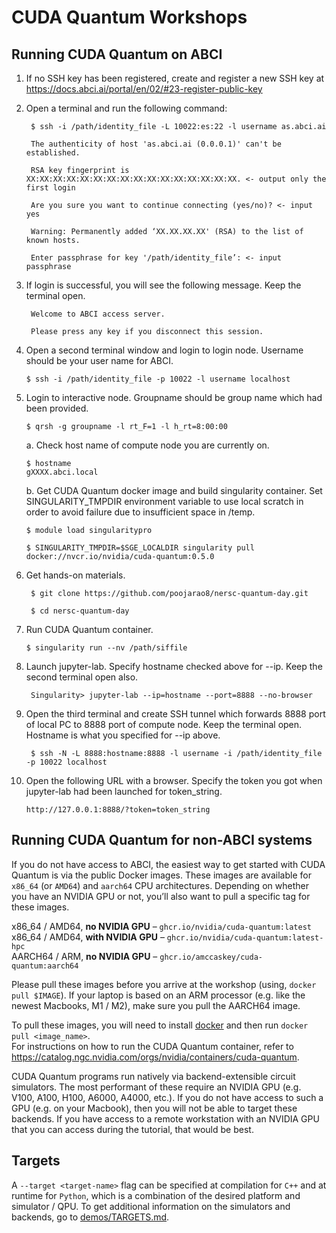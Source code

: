 # CUDA Quantum Workshops

## Running CUDA Quantum on ABCI
1. If no SSH key has been registered, create and register a new SSH key at https://docs.abci.ai/portal/en/02/#23-register-public-key
2. Open a terminal and run the following command:
   
        $ ssh -i /path/identity_file -L 10022:es:22 -l username as.abci.ai

        The authenticity of host 'as.abci.ai (0.0.0.1)' can't be established.

        RSA key fingerprint is XX:XX:XX:XX:XX:XX:XX:XX:XX:XX:XX:XX:XX:XX:XX:XX. <- output only the first login

        Are you sure you want to continue connecting (yes/no)? <- input yes

        Warning: Permanently added ‘XX.XX.XX.XX' (RSA) to the list of known hosts.

        Enter passphrase for key '/path/identity_file’: <- input passphrase

3. If login is successful, you will see the following message. Keep the terminal open.

        Welcome to ABCI access server.

        Please press any key if you disconnect this session.

4. Open a second terminal window and login to login node. Username should be your user name for ABCI.

       $ ssh -i /path/identity_file -p 10022 -l username localhost

6. Login to interactive node. Groupname should be group name which had been provided.

       $ qrsh -g groupname -l rt_F=1 -l h_rt=8:00:00

   a. Check host name of compute node you are currently on.

       $ hostname
       gXXXX.abci.local

   b. Get CUDA Quantum docker image and build singularity container. Set SINGULARITY_TMPDIR environment variable to use local scratch in order to avoid failure due to insufficient space in /temp.

       $ module load singularitypro

       $ SINGULARITY_TMPDIR=$SGE_LOCALDIR singularity pull docker://nvcr.io/nvidia/cuda-quantum:0.5.0

6. Get hands-on materials.

        $ git clone https://github.com/poojarao8/nersc-quantum-day.git

        $ cd nersc-quantum-day
   
7. Run CUDA Quantum container.

       $ singularity run --nv /path/siffile
   
8. Launch jupyter-lab. Specify hostname checked above for --ip. Keep the second terminal open also.

        Singularity> jupyter-lab --ip=hostname --port=8888 --no-browser

9. Open the third terminal and create SSH tunnel which forwards 8888 port of local PC to 8888 port of compute node. Keep the terminal open. Hostname is what you specified for --ip above.

        $ ssh -N -L 8888:hostname:8888 -l username -i /path/identity_file -p 10022 localhost

10. Open the following URL with a browser. Specify the token you got when jupyter-lab had been launched for token_string.

        http://127.0.0.1:8888/?token=token_string




## Running CUDA Quantum for non-ABCI systems
If you do not have access to ABCI, the easiest way to get started with CUDA Quantum is via the public Docker images. These images are available for `x86_64` (or `AMD64`) and `aarch64` CPU architectures. Depending on whether you have an NVIDIA GPU or not, you’ll also want to pull a specific tag for these images. 
 
x86_64 / AMD64, **no NVIDIA GPU** – `ghcr.io/nvidia/cuda-quantum:latest`  \
x86_64 / AMD64, **with NVIDIA GPU** – `ghcr.io/nvidia/cuda-quantum:latest-hpc` \
AARCH64 / ARM, **no NVIDIA GPU** – `ghcr.io/amccaskey/cuda-quantum:aarch64`  
 
Please pull these images before you arrive at the workshop (using, `docker pull $IMAGE`). If your laptop is based on an ARM processor (e.g. like the newest Macbooks, M1 / M2), make sure you pull the AARCH64 image.

To pull these images, you will need to install [docker](https://www.docker.com/) and then run `docker pull <image_name>`.\
For instructions on how to run the CUDA Quantum container, refer to https://catalog.ngc.nvidia.com/orgs/nvidia/containers/cuda-quantum.
 
CUDA Quantum programs run natively via backend-extensible circuit simulators. The most performant of these require an NVIDIA GPU (e.g. V100, A100, H100, A6000, A4000, etc.). If you do not have access to such a GPU (e.g. on your Macbook), then you will not be able to target these backends. If you have access to a remote workstation with an NVIDIA GPU that you can access during the tutorial, that would be best.

## Targets
A `--target <target-name>` flag can be specified at compilation for `C++` and at runtime for `Python`, which is a combination of the desired platform and simulator / QPU. 
To get additional information on the simulators and backends, go to [demos/TARGETS.md](demos/TARGETS.md).

